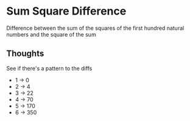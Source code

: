 # Sum Square Difference

Difference between the sum of the squares of the first hundred natural numbers and the square of the sum

## Thoughts

See if there's a pattern to the diffs

* 1 -> 0
* 2 -> 4
* 3 -> 22
* 4 -> 70
* 5 -> 170
* 6 -> 350
